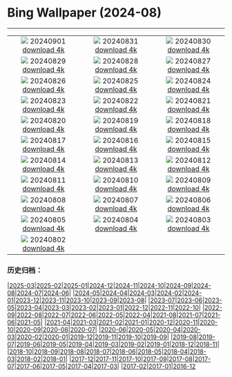 # Bing Wallpaper (2024-08)
**************
| | | |
| :----: | :----: | :----: |
| ![](https://www.bing.com/th?id=OHR.RegataStoricaVenezia_IT-IT2940958877_1920x1080.jpg) 20240901 [download 4k](https://www.bing.com/th?id=OHR.RegataStoricaVenezia_IT-IT2940958877_UHD.jpg) | ![](https://www.bing.com/th?id=OHR.DjanetAlgeria_IT-IT6738833644_1920x1080.jpg) 20240831 [download 4k](https://www.bing.com/th?id=OHR.DjanetAlgeria_IT-IT6738833644_UHD.jpg) | ![](https://www.bing.com/th?id=OHR.WhaleSharkDay_IT-IT0919967624_1920x1080.jpg) 20240830 [download 4k](https://www.bing.com/th?id=OHR.WhaleSharkDay_IT-IT0919967624_UHD.jpg) |
| ![](https://www.bing.com/th?id=OHR.CastellfollitSpain_IT-IT5915189187_1920x1080.jpg) 20240829 [download 4k](https://www.bing.com/th?id=OHR.CastellfollitSpain_IT-IT5915189187_UHD.jpg) | ![](https://www.bing.com/th?id=OHR.ParalympicsParis_IT-IT4851305254_1920x1080.jpg) 20240828 [download 4k](https://www.bing.com/th?id=OHR.ParalympicsParis_IT-IT4851305254_UHD.jpg) | ![](https://www.bing.com/th?id=OHR.LagoMisurina_IT-IT4702658331_1920x1080.jpg) 20240827 [download 4k](https://www.bing.com/th?id=OHR.LagoMisurina_IT-IT4702658331_UHD.jpg) |
| ![](https://www.bing.com/th?id=OHR.PalmyraAtoll_IT-IT5623392573_1920x1080.jpg) 20240826 [download 4k](https://www.bing.com/th?id=OHR.PalmyraAtoll_IT-IT5623392573_UHD.jpg) | ![](https://www.bing.com/th?id=OHR.SwiftcurrentLake_IT-IT5489995070_1920x1080.jpg) 20240825 [download 4k](https://www.bing.com/th?id=OHR.SwiftcurrentLake_IT-IT5489995070_UHD.jpg) | ![](https://www.bing.com/th?id=OHR.KatahdinWoods_IT-IT5335389072_1920x1080.jpg) 20240824 [download 4k](https://www.bing.com/th?id=OHR.KatahdinWoods_IT-IT5335389072_UHD.jpg) |
| ![](https://www.bing.com/th?id=OHR.PrasatPhanom_IT-IT5114884058_1920x1080.jpg) 20240823 [download 4k](https://www.bing.com/th?id=OHR.PrasatPhanom_IT-IT5114884058_UHD.jpg) | ![](https://www.bing.com/th?id=OHR.OceanCityMD_IT-IT8362993245_1920x1080.jpg) 20240822 [download 4k](https://www.bing.com/th?id=OHR.OceanCityMD_IT-IT8362993245_UHD.jpg) | ![](https://www.bing.com/th?id=OHR.NazcaBooby_IT-IT8043395751_1920x1080.jpg) 20240821 [download 4k](https://www.bing.com/th?id=OHR.NazcaBooby_IT-IT8043395751_UHD.jpg) |
| ![](https://www.bing.com/th?id=OHR.TetonSunrise_IT-IT5409583917_1920x1080.jpg) 20240820 [download 4k](https://www.bing.com/th?id=OHR.TetonSunrise_IT-IT5409583917_UHD.jpg) | ![](https://www.bing.com/th?id=OHR.RegataSanGines_IT-IT5321961611_1920x1080.jpg) 20240819 [download 4k](https://www.bing.com/th?id=OHR.RegataSanGines_IT-IT5321961611_UHD.jpg) | ![](https://www.bing.com/th?id=OHR.HuntingtonBeach_IT-IT5196436677_1920x1080.jpg) 20240818 [download 4k](https://www.bing.com/th?id=OHR.HuntingtonBeach_IT-IT5196436677_UHD.jpg) |
| ![](https://www.bing.com/th?id=OHR.AlfanzinaLighthouse_IT-IT5068594687_1920x1080.jpg) 20240817 [download 4k](https://www.bing.com/th?id=OHR.AlfanzinaLighthouse_IT-IT5068594687_UHD.jpg) | ![](https://www.bing.com/th?id=OHR.HangCave_IT-IT4945788331_1920x1080.jpg) 20240816 [download 4k](https://www.bing.com/th?id=OHR.HangCave_IT-IT4945788331_UHD.jpg) | ![](https://www.bing.com/th?id=OHR.Ferragosto_IT-IT4867237057_1920x1080.jpg) 20240815 [download 4k](https://www.bing.com/th?id=OHR.Ferragosto_IT-IT4867237057_UHD.jpg) |
| ![](https://www.bing.com/th?id=OHR.WatarrkaLizard_IT-IT4767936784_1920x1080.jpg) 20240814 [download 4k](https://www.bing.com/th?id=OHR.WatarrkaLizard_IT-IT4767936784_UHD.jpg) | ![](https://www.bing.com/th?id=OHR.DugiOtokCroatia_IT-IT0800672865_1920x1080.jpg) 20240813 [download 4k](https://www.bing.com/th?id=OHR.DugiOtokCroatia_IT-IT0800672865_UHD.jpg) | ![](https://www.bing.com/th?id=OHR.ElephantsAmboseli_IT-IT6102111870_1920x1080.jpg) 20240812 [download 4k](https://www.bing.com/th?id=OHR.ElephantsAmboseli_IT-IT6102111870_UHD.jpg) |
| ![](https://www.bing.com/th?id=OHR.TofinoVancouver_IT-IT8944442230_1920x1080.jpg) 20240811 [download 4k](https://www.bing.com/th?id=OHR.TofinoVancouver_IT-IT8944442230_UHD.jpg) | ![](https://www.bing.com/th?id=OHR.SanLorenzoNight_IT-IT4055519723_1920x1080.jpg) 20240810 [download 4k](https://www.bing.com/th?id=OHR.SanLorenzoNight_IT-IT4055519723_UHD.jpg) | ![](https://www.bing.com/th?id=OHR.IncaRuinPeru_IT-IT3781329004_1920x1080.jpg) 20240809 [download 4k](https://www.bing.com/th?id=OHR.IncaRuinPeru_IT-IT3781329004_UHD.jpg) |
| ![](https://www.bing.com/th?id=OHR.LagoComoItaly_IT-IT3865741032_1920x1080.jpg) 20240808 [download 4k](https://www.bing.com/th?id=OHR.LagoComoItaly_IT-IT3865741032_UHD.jpg) | ![](https://www.bing.com/th?id=OHR.MichiganLighthouse_IT-IT9647286903_1920x1080.jpg) 20240807 [download 4k](https://www.bing.com/th?id=OHR.MichiganLighthouse_IT-IT9647286903_UHD.jpg) | ![](https://www.bing.com/th?id=OHR.MolokiniHawaii_IT-IT9190436704_1920x1080.jpg) 20240806 [download 4k](https://www.bing.com/th?id=OHR.MolokiniHawaii_IT-IT9190436704_UHD.jpg) |
| ![](https://www.bing.com/th?id=OHR.HertfordshireLavender_IT-IT3555753109_1920x1080.jpg) 20240805 [download 4k](https://www.bing.com/th?id=OHR.HertfordshireLavender_IT-IT3555753109_UHD.jpg) | ![](https://www.bing.com/th?id=OHR.ImpalaOxpecker_IT-IT7910851982_1920x1080.jpg) 20240804 [download 4k](https://www.bing.com/th?id=OHR.ImpalaOxpecker_IT-IT7910851982_UHD.jpg) | ![](https://www.bing.com/th?id=OHR.WulongKarst_IT-IT7105962798_1920x1080.jpg) 20240803 [download 4k](https://www.bing.com/th?id=OHR.WulongKarst_IT-IT7105962798_UHD.jpg) |
| ![](https://www.bing.com/th?id=OHR.TrunkBay_IT-IT7046604916_1920x1080.jpg) 20240802 [download 4k](https://www.bing.com/th?id=OHR.TrunkBay_IT-IT7046604916_UHD.jpg) |  |  |

### 历史归档：

|[2025-03](2025-03/2025-03.md)|[2025-02](2025-02/2025-02.md)|[2025-01](2025-01/2025-01.md)|[2024-12](2024-12/2024-12.md)|[2024-11](2024-11/2024-11.md)|[2024-10](2024-10/2024-10.md)|[2024-09](2024-09/2024-09.md)|[2024-08](2024-08/2024-08.md)|[2024-07](2024-07/2024-07.md)|[2024-06](2024-06/2024-06.md)|
|[2024-05](2024-05/2024-05.md)|[2024-04](2024-04/2024-04.md)|[2024-03](2024-03/2024-03.md)|[2024-02](2024-02/2024-02.md)|[2024-01](2024-01/2024-01.md)|[2023-12](2023-12/2023-12.md)|[2023-11](2023-11/2023-11.md)|[2023-10](2023-10/2023-10.md)|[2023-09](2023-09/2023-09.md)|[2023-08](2023-08/2023-08.md)|
|[2023-07](2023-07/2023-07.md)|[2023-06](2023-06/2023-06.md)|[2023-05](2023-05/2023-05.md)|[2023-04](2023-04/2023-04.md)|[2023-03](2023-03/2023-03.md)|[2023-02](2023-02/2023-02.md)|[2023-01](2023-01/2023-01.md)|[2022-12](2022-12/2022-12.md)|[2022-11](2022-11/2022-11.md)|[2022-10](2022-10/2022-10.md)|
|[2022-09](2022-09/2022-09.md)|[2022-08](2022-08/2022-08.md)|[2022-07](2022-07/2022-07.md)|[2022-06](2022-06/2022-06.md)|[2022-05](2022-05/2022-05.md)|[2022-04](2022-04/2022-04.md)|[2021-08](2021-08/2021-08.md)|[2021-07](2021-07/2021-07.md)|[2021-06](2021-06/2021-06.md)|[2021-05](2021-05/2021-05.md)|
|[2021-04](2021-04/2021-04.md)|[2021-03](2021-03/2021-03.md)|[2021-02](2021-02/2021-02.md)|[2021-01](2021-01/2021-01.md)|[2020-12](2020-12/2020-12.md)|[2020-11](2020-11/2020-11.md)|[2020-10](2020-10/2020-10.md)|[2020-09](2020-09/2020-09.md)|[2020-08](2020-08/2020-08.md)|[2020-07](2020-07/2020-07.md)|
|[2020-06](2020-06/2020-06.md)|[2020-05](2020-05/2020-05.md)|[2020-04](2020-04/2020-04.md)|[2020-03](2020-03/2020-03.md)|[2020-02](2020-02/2020-02.md)|[2020-01](2020-01/2020-01.md)|[2019-12](2019-12/2019-12.md)|[2019-11](2019-11/2019-11.md)|[2019-10](2019-10/2019-10.md)|[2019-09](2019-09/2019-09.md)|
|[2019-08](2019-08/2019-08.md)|[2019-07](2019-07/2019-07.md)|[2019-06](2019-06/2019-06.md)|[2019-05](2019-05/2019-05.md)|[2019-04](2019-04/2019-04.md)|[2019-03](2019-03/2019-03.md)|[2019-02](2019-02/2019-02.md)|[2019-01](2019-01/2019-01.md)|[2018-12](2018-12/2018-12.md)|[2018-11](2018-11/2018-11.md)|
|[2018-10](2018-10/2018-10.md)|[2018-09](2018-09/2018-09.md)|[2018-08](2018-08/2018-08.md)|[2018-07](2018-07/2018-07.md)|[2018-06](2018-06/2018-06.md)|[2018-05](2018-05/2018-05.md)|[2018-04](2018-04/2018-04.md)|[2018-03](2018-03/2018-03.md)|[2018-02](2018-02/2018-02.md)|[2018-01](2018-01/2018-01.md)|
|[2017-12](2017-12/2017-12.md)|[2017-11](2017-11/2017-11.md)|[2017-10](2017-10/2017-10.md)|[2017-09](2017-09/2017-09.md)|[2017-08](2017-08/2017-08.md)|[2017-07](2017-07/2017-07.md)|[2017-06](2017-06/2017-06.md)|[2017-05](2017-05/2017-05.md)|[2017-04](2017-04/2017-04.md)|[2017-03](2017-03/2017-03.md)|
|[2017-02](2017-02/2017-02.md)|[2017-01](2017-01/2017-01.md)|[2016-12](2016-12/2016-12.md)